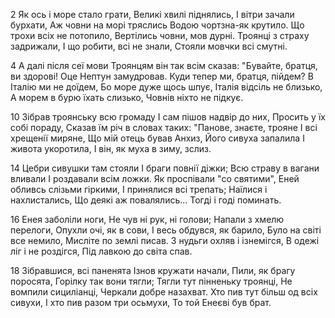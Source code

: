 2 Як ось і море стало грати,
Великі хвилі піднялись,
І вітри зачали бурхати,
Аж човни на морі тряслись
Водою чортзна-як крутило.
Що трохи всіх не потопило,
Вертілись човни, мов дурні.
Троянці з страху задрижали,
І що робити, всі не знали,
Стояли мовчки всі смутні.

4 А далі після сеї мови
Троянцям він так всім сказав:
"Бувайте, братця, ви здорові!
Оце Нептун замудровав.
Куди тепер ми, братця, пійдем?
В Італію ми не доїдем,
Бо море дуже щось шпує,
Італія відсіль не близько,
А морем в бурю їхать слизько,
Човнів ніхто не підкує.

10 Зібрав троянську всю громаду
І сам пішов надвір до них,
Просить у їх собі пораду,
Сказав їм річ в словах таких:
"Панове, знаєте, трояне
І всі хрещенії миряне,
Що мій отець бував Анхиз,
Його сивуха запалила
І живота укоротила,
І він, як муха в зиму, зслиз.

14 Цебри сивушки там стояли
І браги повнії діжки;
Всю страву в вагани вливали
І роздавали всім ложки.
Як проспівали "со святими",
Еней обливсь слізьми гіркими,
І принялися всі трепать;
Наїлися і нахлистались,
Що деякі аж повалялись...
Тогді і годі поминать.

16 Енея заболіли ноги,
Не чув ні рук, ні голови;
Напали з хмелю перелоги,
Опухли очі, як в сови,
І весь обдувся, як барило,
Було на світі все немило,
Мисліте по землі писав.
З нудьги охляв і ізнемігся,
В одежі ліг і не роздігся,
Під лавкою до світа спав.

18 Зібравшися, всі паненята
Ізнов кружати начали,
Пили, як брагу поросята,
Горілку так вони тягли;
Тягли тут пінненьку троянці,
Не вомпили сициліанці,
Черкали добре назахват.
Хто пив тут більш од всіх сивухи,
І хто пив разом три осьмухи,
То той Енеєві був брат.

